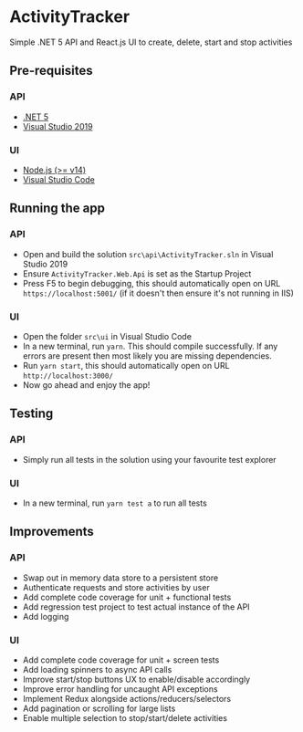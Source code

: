 # ActivityTracker
Simple .NET 5 API and React.js UI to create, delete, start and stop activities

## Pre-requisites

### API
- [.NET 5](https://dotnet.microsoft.com/download/dotnet/5.0)
- [Visual Studio 2019](https://visualstudio.microsoft.com/downloads/)

### UI
- [Node.js (>= v14)](https://nodejs.org/en/download/)
- [Visual Studio Code](https://code.visualstudio.com/download)

## Running the app

### API
- Open and build the solution `src\api\ActivityTracker.sln` in Visual Studio 2019
- Ensure `ActivityTracker.Web.Api` is set as the Startup Project
- Press F5 to begin debugging, this should automatically open on URL `https://localhost:5001/` (if it doesn't then ensure it's not running in IIS)

### UI
- Open the folder `src\ui` in Visual Studio Code
- In a new terminal, run `yarn`. This should compile successfully. If any errors are present then most likely you are missing dependencies.
- Run `yarn start`, this should automatically open on URL `http://localhost:3000/`
- Now go ahead and enjoy the app!

## Testing

### API
- Simply run all tests in the solution using your favourite test explorer

### UI
- In a new terminal, run `yarn test a` to run all tests

## Improvements

### API
- Swap out in memory data store to a persistent store
- Authenticate requests and store activities by user
- Add complete code coverage for unit + functional tests
- Add regression test project to test actual instance of the API
- Add logging

### UI
- Add complete code coverage for unit + screen tests
- Add loading spinners to async API calls
- Improve start/stop buttons UX to enable/disable accordingly
- Improve error handling for uncaught API exceptions
- Implement Redux alongside actions/reducers/selectors
- Add pagination or scrolling for large lists
- Enable multiple selection to stop/start/delete activities
